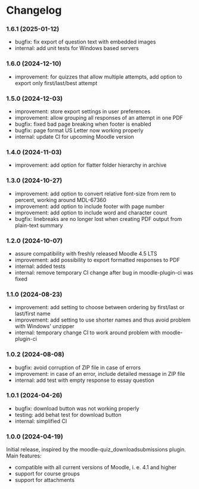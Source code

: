 # Changelog

### 1.6.1 (2025-01-12)

- bugfix: fix export of question text with embedded images
- internal: add unit tests for Windows based servers

### 1.6.0 (2024-12-10)

- improvement: for quizzes that allow multiple attempts, add option to export only first/last/best attempt

### 1.5.0 (2024-12-03)

- improvement: store export settings in user preferences
- improvement: allow grouping all responses of an attempt in one PDF
- bugfix: fixed bad page breaking when footer is enabled
- bugfix: page format US Letter now working properly
- internal: update CI for upcoming Moodle version


### 1.4.0 (2024-11-03)

- improvement: add option for flatter folder hierarchy in archive

### 1.3.0 (2024-10-27)

- improvement: add option to convert relative font-size from rem to percent, working around MDL-67360
- improvement: add option to include footer with page number
- improvement: add option to include word and character count
- bugfix: linebreaks are no longer lost when creating PDF output from plain-text summary

### 1.2.0 (2024-10-07)

- assure compatibility with freshly released Moodle 4.5 LTS
- improvement: add possibility to export formatted responses to PDF
- internal: added tests
- internal: remove temporary CI change after bug in moodle-plugin-ci was fixed

### 1.1.0 (2024-08-23)

- improvement: add setting to choose between ordering by first/last or last/first name
- improvement: add setting to use shorter names and thus avoid problem with Windows' unzipper
- internal: temporary change CI to work around problem with moodle-plugin-ci

### 1.0.2 (2024-08-08)

- bugfix: avoid corruption of ZIP file in case of errors
- improvement: in case of an error, include detailed message in ZIP file
- internal: add test with empty response to essay question

### 1.0.1 (2024-04-26)

- bugfix: download button was not working properly
- testing: add behat test for download button
- internal: simplified CI

### 1.0.0 (2024-04-19)

Initial release, inspired by the moodle-quiz_downloadsubmissions plugin. Main features:

- compatible with all current versions of Moodle, i. e. 4.1 and higher
- support for course groups
- support for attachments
